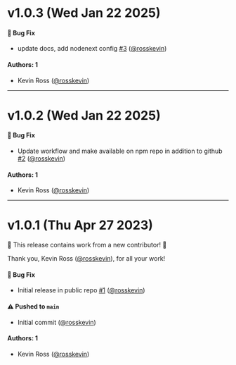 # v1.0.3 (Wed Jan 22 2025)

#### 🐛 Bug Fix

- update docs, add nodenext config [#3](https://github.com/alienfast/tsconfig/pull/3) ([@rosskevin](https://github.com/rosskevin))

#### Authors: 1

- Kevin Ross ([@rosskevin](https://github.com/rosskevin))

---

# v1.0.2 (Wed Jan 22 2025)

#### 🐛 Bug Fix

- Update workflow and make available on npm repo in addition to github [#2](https://github.com/alienfast/tsconfig/pull/2) ([@rosskevin](https://github.com/rosskevin))

#### Authors: 1

- Kevin Ross ([@rosskevin](https://github.com/rosskevin))

---

# v1.0.1 (Thu Apr 27 2023)

:tada: This release contains work from a new contributor! :tada:

Thank you, Kevin Ross ([@rosskevin](https://github.com/rosskevin)), for all your work!

#### 🐛 Bug Fix

- Initial release in public repo [#1](https://github.com/alienfast/tsconfig/pull/1) ([@rosskevin](https://github.com/rosskevin))

#### ⚠️ Pushed to `main`

- Initial commit ([@rosskevin](https://github.com/rosskevin))

#### Authors: 1

- Kevin Ross ([@rosskevin](https://github.com/rosskevin))
